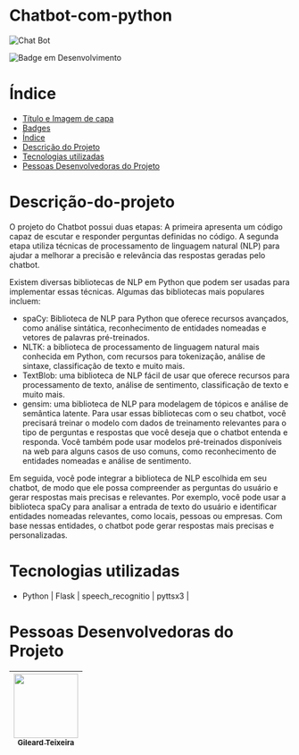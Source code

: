 # Chatbot-com-python

![Chat Bot](https://user-images.githubusercontent.com/111284002/220430186-8e12cdde-4168-4ab7-b840-e9c477fa5e1d.png)

![Badge em Desenvolvimento](http://img.shields.io/static/v1?label=STATUS&message=EM%20DESENVOLVIMENTO&color=GREEN&style=for-the-badge)

# Índice 

* [Título e Imagem de capa](#Título-e-Imagem-de-capa)
* [Badges](#badges)
* [Índice](#índice)
* [Descrição do Projeto](#descrição-do-projeto)
* [Tecnologias utilizadas](#tecnologias-utilizadas)
* [Pessoas Desenvolvedoras do Projeto](#pessoas-desenvolvedoras)


# Descrição-do-projeto

O projeto do Chatbot possui duas etapas: A primeira apresenta um código capaz de escutar e responder perguntas definidas no código. A segunda etapa utiliza técnicas de processamento de linguagem natural (NLP) para ajudar a melhorar a precisão e relevância das respostas geradas pelo chatbot. 

Existem diversas bibliotecas de NLP em Python que podem ser usadas para implementar essas técnicas. Algumas das bibliotecas mais populares incluem:

*	spaCy: Biblioteca de NLP para Python que oferece recursos avançados, como análise sintática, reconhecimento de entidades nomeadas e vetores de palavras pré-treinados.
*	NLTK: a biblioteca de processamento de linguagem natural mais conhecida em Python, com recursos para tokenização, análise de sintaxe, classificação de texto e muito mais.
*	TextBlob: uma biblioteca de NLP fácil de usar que oferece recursos para processamento de texto, análise de sentimento, classificação de texto e muito mais.
*	gensim: uma biblioteca de NLP para modelagem de tópicos e análise de semântica latente.
Para usar essas bibliotecas com o seu chatbot, você precisará treinar o modelo com dados de treinamento relevantes para o tipo de perguntas e respostas que você deseja que o chatbot entenda e responda. Você também pode usar modelos pré-treinados disponíveis na web para alguns casos de uso comuns, como reconhecimento de entidades nomeadas e análise de sentimento.

Em seguida, você pode integrar a biblioteca de NLP escolhida em seu chatbot, de modo que ele possa compreender as perguntas do usuário e gerar respostas mais precisas e relevantes. Por exemplo, você pode usar a biblioteca spaCy para analisar a entrada de texto do usuário e identificar entidades nomeadas relevantes, como locais, pessoas ou empresas. Com base nessas entidades, o chatbot pode gerar respostas mais precisas e personalizadas.


# Tecnologias utilizadas
* Python  | Flask | speech_recognitio | pyttsx3 |


# Pessoas Desenvolvedoras do Projeto

| [<img src="https://avatars.githubusercontent.com/u/111284002?s=400&u=90233005b4c13fbb4a1c3d4eb8c0a66df1f11139&v=4" width=115><br><sub> Gileard Teixeira</sub>](https://github.com/Gil-Ti) |
| :---: |
